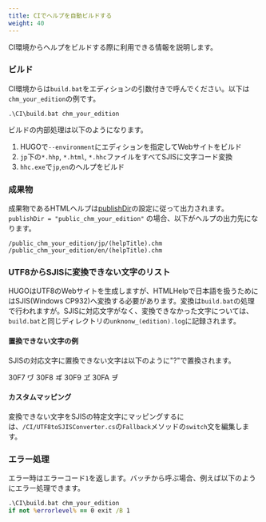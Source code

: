 ```yaml
---
title: CIでヘルプを自動ビルドする
weight: 40
---
```


CI環境からヘルプをビルドする際に利用できる情報を説明します。

### ビルド

CI環境からは`build.bat`をエディションの引数付きで呼んでください。以下は`chm_your_edition`の例です。

```
.\CI\build.bat chm_your_edition
```

ビルドの内部処理は以下のようになります。

1. HUGOで`--environment`にエディションを指定してWebサイトをビルド
1. `jp`下の`*.hhp`, `*.html`, `*.hhc`ファイルをすべてSJISに文字コード変換
1. `hhc.exe`で`jp`,`en`のヘルプをビルド

### 成果物

成果物であるHTMLヘルプは[publishDir](../Configuration/10_ConfigureHelp.html#publishDir)の設定に従って出力されます。 `publishDir = "public_chm_your_edition"` の場合、以下がヘルプの出力先になります。

```
/public_chm_your_edition/jp/(helpTitle).chm
/public_chm_your_edition/en/(helpTitle).chm
```

### UTF8からSJISに変換できない文字のリスト

HUGOはUTF8のWebサイトを生成しますが、HTMLHelpで日本語を扱うためにはSJIS(Windows CP932)へ変換する必要があります。変換は`build.bat`の処理で行われますが。SJISに対応文字がなく、変換できなかった文字については、`build.bat`と同じディレクトリの`unknonw_(edition).log`に記録されます。

#### 置換できない文字の例

SJISの対応文字に置換できない文字は以下のように"?"で置換されます。

30F7	ヷ
30F8	ヸ
30F9	ヹ
30FA	ヺ

#### カスタムマッピング

変換できない文字をSJISの特定文字にマッピングするには、`/CI/UTF8toSJISConverter.cs`の`Fallback`メソッドの`switch`文を編集します。

### エラー処理

エラー時はエラーコード`1`を返します。バッチから呼ぶ場合、例えば以下のようにエラー処理できます。

```bat
.\CI\build.bat chm_your_edition
if not %errorlevel% == 0 exit /B 1
```
